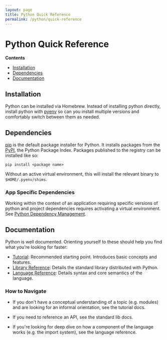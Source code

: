 ```yaml
---
layout: page
title: Python Quick Reference
permalink: /python/quick-reference
---
```


# Python Quick Reference

**Contents**
- [Installation](#installation)
- [Dependencies](#dependencies)
- [Documentation](#documentation)

## Installation

Python can be installed via Homebrew. Instead of installing python directly,
install python with [pyenv](https://github.com/pyenv/pyenv) so can you install
multiple versions and comfortably switch between them as needed.

## Dependencies

[pip](https://pip.pypa.io/en/stable/) is the default package installer for
Python. It installs packages from the [PyPI](https://pypi.org/), the Python
Package Index. Packages published to the registry can be installed like so:

```pip install <package name>```

Without an active virtual environment, this will install the relevant binary to
`$HOME/.pyenv/shims`.

### App Specific Dependencies

Working within the context of an application requiring specific versions of
python and project dependencies requires activating a virtual environment.
See [Python Dependency Management](./dependency-management).

## Documentation

Python is well documented. Orienting yourself to these should help you find what
you're looking for faster:

- [Tutorial](https://docs.python.org/3/tutorial/index.html): Recommended
  starting point. Introduces basic concepts and features.
- [Library Reference](https://docs.python.org/3/library/index.html): Details the
  standard library distributed with Python.
- [Language Reference](https://docs.python.org/3/reference/index.html): Details
syntax and core semantics of the language.

### How to Navigate

- If you don't have a conceptual understanding of a topic (e.g. modules) and are
looking for an informal orientation, see the tutorial docs.

- If you need to reference an API, see the standard lib docs.

- If you're looking for deep dive on how a component of the language works (e.g.
  the import system), see the language reference.
